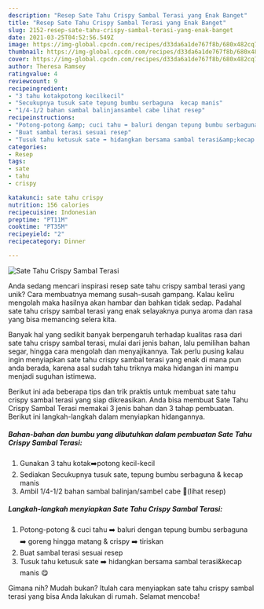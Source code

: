 ```yaml
---
description: "Resep Sate Tahu Crispy Sambal Terasi yang Enak Banget"
title: "Resep Sate Tahu Crispy Sambal Terasi yang Enak Banget"
slug: 2152-resep-sate-tahu-crispy-sambal-terasi-yang-enak-banget
date: 2021-03-25T04:52:56.549Z
image: https://img-global.cpcdn.com/recipes/d33da6a1de767f8b/680x482cq70/sate-tahu-crispy-sambal-terasi-foto-resep-utama.jpg
thumbnail: https://img-global.cpcdn.com/recipes/d33da6a1de767f8b/680x482cq70/sate-tahu-crispy-sambal-terasi-foto-resep-utama.jpg
cover: https://img-global.cpcdn.com/recipes/d33da6a1de767f8b/680x482cq70/sate-tahu-crispy-sambal-terasi-foto-resep-utama.jpg
author: Theresa Ramsey
ratingvalue: 4
reviewcount: 9
recipeingredient:
- "3 tahu kotakpotong kecilkecil"
- "Secukupnya tusuk sate tepung bumbu serbaguna  kecap manis"
- "1/4-1/2 bahan sambal balinjansambel cabe lihat resep"
recipeinstructions:
- "Potong-potong &amp; cuci tahu ➡️ baluri dengan tepung bumbu serbaguna ➡️ goreng hingga matang &amp; crispy ➡️ tiriskan"
- "Buat sambal terasi sesuai resep"
- "Tusuk tahu ketusuk sate ➡️ hidangkan bersama sambal terasi&amp;kecap manis 😋"
categories:
- Resep
tags:
- sate
- tahu
- crispy

katakunci: sate tahu crispy 
nutrition: 156 calories
recipecuisine: Indonesian
preptime: "PT11M"
cooktime: "PT35M"
recipeyield: "2"
recipecategory: Dinner

---
```



![Sate Tahu Crispy Sambal Terasi](https://img-global.cpcdn.com/recipes/d33da6a1de767f8b/680x482cq70/sate-tahu-crispy-sambal-terasi-foto-resep-utama.jpg)

Anda sedang mencari inspirasi resep sate tahu crispy sambal terasi yang unik? Cara membuatnya memang susah-susah gampang. Kalau keliru mengolah maka hasilnya akan hambar dan bahkan tidak sedap. Padahal sate tahu crispy sambal terasi yang enak selayaknya punya aroma dan rasa yang bisa memancing selera kita.

Banyak hal yang sedikit banyak berpengaruh terhadap kualitas rasa dari sate tahu crispy sambal terasi, mulai dari jenis bahan, lalu pemilihan bahan segar, hingga cara mengolah dan menyajikannya. Tak perlu pusing kalau ingin menyiapkan sate tahu crispy sambal terasi yang enak di mana pun anda berada, karena asal sudah tahu triknya maka hidangan ini mampu menjadi suguhan istimewa.




Berikut ini ada beberapa tips dan trik praktis untuk membuat sate tahu crispy sambal terasi yang siap dikreasikan. Anda bisa membuat Sate Tahu Crispy Sambal Terasi memakai 3 jenis bahan dan 3 tahap pembuatan. Berikut ini langkah-langkah dalam menyiapkan hidangannya.

<!--inarticleads1-->

##### Bahan-bahan dan bumbu yang dibutuhkan dalam pembuatan Sate Tahu Crispy Sambal Terasi:

1. Gunakan 3 tahu kotak➡️potong kecil-kecil
1. Sediakan Secukupnya tusuk sate, tepung bumbu serbaguna &amp; kecap manis
1. Ambil 1/4-1/2 bahan sambal balinjan/sambel cabe 💯(lihat resep)




<!--inarticleads2-->

##### Langkah-langkah menyiapkan Sate Tahu Crispy Sambal Terasi:

1. Potong-potong &amp; cuci tahu ➡️ baluri dengan tepung bumbu serbaguna ➡️ goreng hingga matang &amp; crispy ➡️ tiriskan
1. Buat sambal terasi sesuai resep
1. Tusuk tahu ketusuk sate ➡️ hidangkan bersama sambal terasi&amp;kecap manis 😋




Gimana nih? Mudah bukan? Itulah cara menyiapkan sate tahu crispy sambal terasi yang bisa Anda lakukan di rumah. Selamat mencoba!
